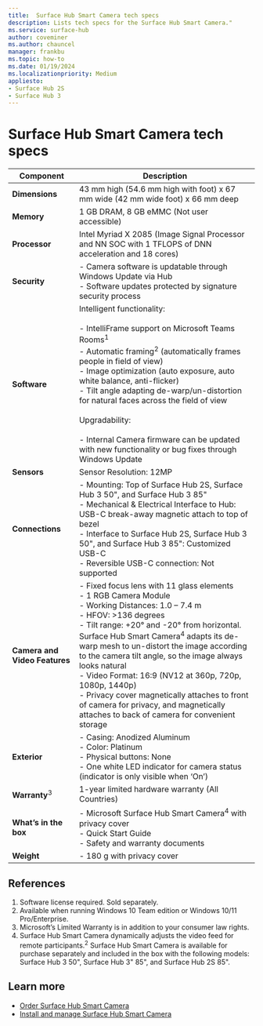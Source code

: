 ```yaml
---
title:  Surface Hub Smart Camera tech specs
description: Lists tech specs for the Surface Hub Smart Camera."
ms.service: surface-hub
author: coveminer
ms.author: chauncel
manager: frankbu
ms.topic: how-to
ms.date: 01/19/2024
ms.localizationpriority: Medium
appliesto:
- Surface Hub 2S
- Surface Hub 3
---
```


# Surface Hub Smart Camera tech specs

| Component                     | Description                                                                                                                                                                                                                                                                                                                                                                                                                                                                                                                                                                                                            |
| ----------------------------- | ---------------------------------------------------------------------------------------------------------------------------------------------------------------------------------------------------------------------------------------------------------------------------------------------------------------------------------------------------------------------------------------------------------------------------------------------------------------------------------------------------------------------------------------------------------------------------------------------------------------------- |
| **Dimensions**                | 43 mm high (54.6 mm high with foot) x 67 mm wide (42 mm wide foot) x 66 mm deep                                                                                                                                                                                                                                                                                                                                                                                                                                                                                                                                          |
| **Memory**                    | 1 GB DRAM, 8 GB eMMC (Not user accessible)                                                                                                                                                                                                                                                                                                                                                                                                                                                                                                                                                                             |
| **Processor**                 | Intel Myriad X 2085 (Image Signal Processor and NN SOC with 1 TFLOPS of DNN acceleration and 18 cores)                                                                                                                                                                                                                                                                                                                                                                                                                                                                                                                 |
| **Security**                  | - Camera software is updatable through Windows Update via Hub <br>- Software updates protected by signature security process                                                                                                                                                                                                                                                                                                                                                                                                                                                                                           |
| **Software**                  | Intelligent functionality: <br><br>- IntelliFrame support on Microsoft Teams Rooms<sup>1</sup> <br>- Automatic framing<sup>2</sup> (automatically frames people in field of view) <br>- Image optimization (auto exposure, auto white balance, anti-flicker) <br>- Tilt angle adapting de-warp/un-distortion for natural faces across the field of view <br><br>Upgradability: <br><br>- Internal Camera firmware can be updated with new functionality or bug fixes through Windows Update                                                                                                 |
| **Sensors**                   | Sensor Resolution: 12MP                                                                                                                                                                                                                                                                                                                                                                                                                                                                                                                                                                                                |
| **Connections**               | - Mounting: Top of Surface Hub 2S, Surface Hub 3 50", and Surface Hub 3 85" <br>- Mechanical & Electrical Interface to Hub: USB-C break-away magnetic attach to top of bezel <br>- Interface to Surface Hub 2S, Surface Hub 3 50", and Surface Hub 3 85": Customized USB-C <br>- Reversible USB-C connection: Not supported                                                                                                                                                                                                                                                                                                                                     |
| **Camera and Video Features** | - Fixed focus lens with 11 glass elements <br>- 1 RGB Camera Module <br>- Working Distances: 1.0 – 7.4 m <br>- HFOV: >136 degrees <br>- Tilt range: +20° and -20° from horizontal. Surface Hub Smart Camera<sup>4</sup> adapts its de-warp mesh to un-distort the image according to the camera tilt angle, so the image always looks natural <br>- Video Format: 16:9 (NV12 at 360p, 720p, 1080p, 1440p) <br>- Privacy cover magnetically attaches to front of camera for privacy, and magnetically attaches to back of camera for convenient storage                                                                        |
| **Exterior**                  | - Casing: Anodized Aluminum <br>- Color: Platinum <br>- Physical buttons: None <br>- One white LED indicator for camera status (indicator is only visible when ‘On’)                                                                                                                                                                                                                                                                                                                                                                                                                                                   |
| **Warranty**<sup>3</sup>      | 1-year limited hardware warranty (All Countries)                                                                                                                                                                                                                                                                                                                                                                                                                                                                                                                                                                       |
| **What’s in the box**         | - Microsoft Surface Hub Smart Camera<sup>4</sup> with privacy cover <br>- Quick Start Guide <br>- Safety and warranty documents                                                                                                                                                                                                                                                                                                                                                                                                                                                                                                   |
| **Weight**                    | - 180 g with privacy cover                                                                                                                                                                                                                                                                                                                                                                                                                                                                                                                                                                                              |

## References

1. Software license required. Sold separately. 
2. Available when running Windows 10 Team edition or Windows 10/11 Pro/Enterprise.
3. Microsoft’s Limited Warranty is in addition to your consumer law rights.
4. Surface Hub Smart Camera dynamically adjusts the video feed for remote participants.<sup>2</sup> Surface Hub Smart Camera is available for purchase separately and included in the box with the following models: Surface Hub 3 50", Surface Hub 3" 85", and Surface Hub 2S 85". 


## Learn more

- [Order Surface Hub Smart Camera](https://www.microsoft.com/d/surface-hub-smart-camera/8n983ctks176?activetab=pivot:techspecstab)
- [Install and manage Surface Hub Smart Camera](surface-hub-smart-camera.md)